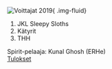 ![Voittajat 2019](/images/jss2019-voittajat.jpg){ .img-fluid}
1. JKL Sleepy Sloths
2. Kätyrit
3. THH

Spirit-pelaaja: Kunal Ghosh (ERHe)\
[Tulokset](/tulokset/2019/)